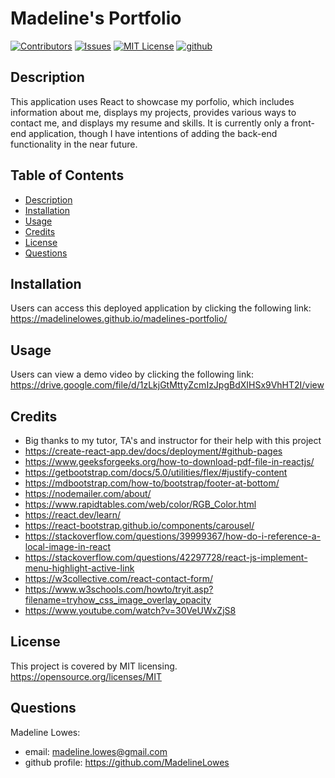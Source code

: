 <!-- ADD SCREENSHOTS & DEPLOYED APPLICATION LINK -->

# Madeline's Portfolio

[![Contributors][contributors-shield]][contributors-url]
[![Issues][issues-shield]][issues-url]
[![MIT License][license-shield]][license-url]
[![github][github-shield]][github-url]

## Description

This application uses React to showcase my porfolio, which includes information about me, displays my projects, provides various ways to contact me, and displays my resume and skills. It is currently only a front-end application, though I have intentions of adding the back-end functionality in the near future.

## Table of Contents

- [Description](#description)
- [Installation](#installation)
- [Usage](#usage)
- [Credits](#credits)
- [License](#license)
- [Questions](#questions)

## Installation

Users can access this deployed application by clicking the following link: https://madelinelowes.github.io/madelines-portfolio/

## Usage

Users can view a demo video by clicking the following link: https://drive.google.com/file/d/1zLkjGtMttyZcmIzJpgBdXIHSx9VhHT2I/view

## Credits

- Big thanks to my tutor, TA's and instructor for their help with this project
- https://create-react-app.dev/docs/deployment/#github-pages
- https://www.geeksforgeeks.org/how-to-download-pdf-file-in-reactjs/
- https://getbootstrap.com/docs/5.0/utilities/flex/#justify-content
- https://mdbootstrap.com/how-to/bootstrap/footer-at-bottom/
- https://nodemailer.com/about/
- https://www.rapidtables.com/web/color/RGB_Color.html
- https://react.dev/learn/
- https://react-bootstrap.github.io/components/carousel/
- https://stackoverflow.com/questions/39999367/how-do-i-reference-a-local-image-in-react
- https://stackoverflow.com/questions/42297728/react-js-implement-menu-highlight-active-link
- https://w3collective.com/react-contact-form/
- https://www.w3schools.com/howto/tryit.asp?filename=tryhow_css_image_overlay_opacity
- https://www.youtube.com/watch?v=30VeUWxZjS8

## License

This project is covered by MIT licensing.
https://opensource.org/licenses/MIT

## Questions

Madeline Lowes:

- email: madeline.lowes@gmail.com
- github profile: https://github.com/MadelineLowes

<!-- MARKDOWN LINKS & IMAGES -->
<!-- https://www.markdownguide.org/basic-syntax/#reference-style-links -->

[contributors-shield]: https://img.shields.io/github/contributors/MadelineLowes/madelines-portfolio.svg?style=for-the-badge
[contributors-url]: https://github.com/MadelineLowes/madelines-portfolio/graphs/contributors
[issues-shield]: https://img.shields.io/github/issues/MadelineLowes/madelines-portfolio.svg?style=for-the-badge
[issues-url]: https://github.com/MadelineLowes/madelines-portfolio/issues
[license-shield]: https://img.shields.io/github/license/MadelineLowes/madelines-portfolio.svg?style=for-the-badge
[license-url]: https://github.com/MadelineLowes/madelines-portfolio/blob/main/LICENSE
[github-shield]: https://img.shields.io/badge/-github-black.svg?style=for-the-badge&logo=github&colorB=555
[github-url]: https://github.com/MadelineLowes/madelines-portfolio
